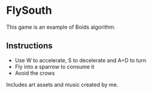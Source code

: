 # FlySouth
This game is an example of Boids algorithm.
## Instructions
* Use W to accelerate, S to decelerate and A+D to turn
* Fly into a sparrow to consume it
* Avoid the crows

Includes art assets and music created by me.
